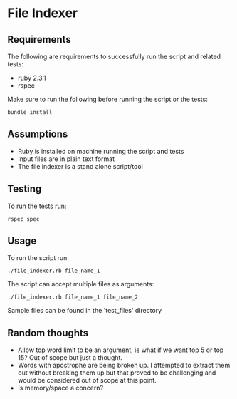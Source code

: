 # File Indexer

## Requirements
The following are requirements to successfully run the script and related tests:

* ruby 2.3.1
* rspec

Make sure to run the following before running the script or the tests:

```
bundle install
```

## Assumptions
* Ruby is installed on machine running the script and tests
* Input files are in plain text format
* The file indexer is a stand alone script/tool

## Testing
To run the tests run:

```
rspec spec
```

## Usage

To run the script run:

```
./file_indexer.rb file_name_1
```

The script can accept multiple files as arguments:

```
./file_indexer.rb file_name_1 file_name_2
```

Sample files can be found in the 'test_files' directory

## Random thoughts
* Allow top word limit to be an argument, ie what if we want top 5 or top 15?  Out of scope but just a thought.
* Words with apostrophe are being broken up. I attempted to extract them out without breaking them up but that proved to be challenging and would be considered out of scope at this point.
* Is memory/space a concern?

